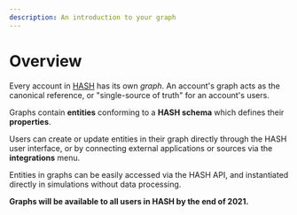 ```yaml
---
description: An introduction to your graph
---
```


# Overview

Every account in [HASH](/) has its own _graph_. An account's graph acts as the canonical reference, or "single-source of truth" for an account's users.

Graphs contain **entities** conforming to a **HASH schema** which defines their **properties**.

Users can create or update entities in their graph directly through the HASH user interface, or by connecting external applications or sources via the **integrations** menu.

Entities in graphs can be easily accessed via the HASH API, and instantiated directly in simulations without data processing.

**Graphs will be available to all users in HASH by the end of 2021.**
